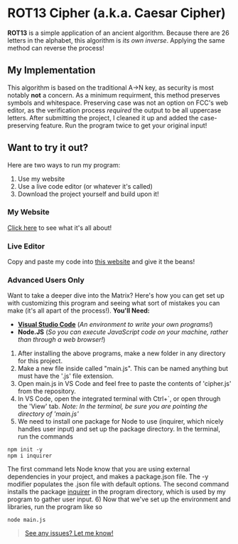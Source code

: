 # ROT13 Cipher (a.k.a. Caesar Cipher)

**ROT13** is a simple application of an ancient algorithm. Because there 
are 26 letters in the alphabet, this algorithm is *its own inverse*. Applying 
the same method can reverse the process!

## My Implementation

This algorithm is based on the traditional A->N key, as security is most notably
**not** a concern. As a minimum requirment, this method preserves symbols and whitespace.
Preserving case was not an option on FCC's web editor, as the verification process 
*required* the output to be all uppercase letters. After submitting the project, I cleaned 
it up and added the case-preserving feature. Run the program twice to get your original input!

## Want to try it out?
Here are two ways to run my program:
1) Use my website
2) Use a live code editor (or whatever it's called)
2) Download the project yourself and build upon it! 
### My Website
[Click here]() to see what it's all about!
### Live Editor
Copy and paste my code into [this website]() and give it the beans!
### Advanced Users Only
Want to take a deeper dive into the Matrix? Here's how you can get set up with customizing 
this program and seeing what sort of mistakes you can make (it's all apart of the process!).
**You'll Need:**
* [**Visual Studio Code**]() (*An environment to write your own programs!*)
* **Node.JS** (*So you can execute JavaScript code on your machine, rather than through a web browser!*)

1) After installing the above programs, make a new folder in any directory for this project.
2) Make a new file inside called "main.js". This can be named anything but must have the '.js' file extension.
3) Open main.js in VS Code and feel free to paste the contents of 'cipher.js' from the repository.
4) In VS Code, open the integrated terminal with Ctrl+`, or open through the 'View' tab.
*Note: In the terminal, be sure you are pointing the directory of 'main.js'*
5) We need to install one package for Node to use (inquirer, which nicely handles user input) and 
    set up the package directory. In the terminal, run the commands
```
npm init -y
npm i inquirer
```
The first command lets Node know that you are using external dependencies in your project,
and makes a package.json file. The -y modifier populates the .json file with default options.
The second command installs the package [inquirer]() in the program directory, which is used by 
my program to gather user input.
6) Now that we've set up the environment and libraries, run the program like so
```
node main.js
```
> [See any issues? Let me know!](https://www.DeveloperSean.com)